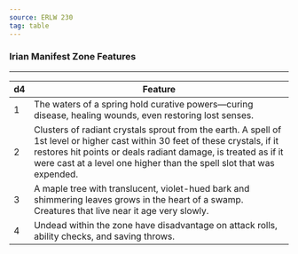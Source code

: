```yaml
---
source: ERLW 230
tag: table
---
```


### Irian Manifest Zone Features
---
|d4|Feature|
|----|------------|
|1|The waters of a spring hold curative powers—curing disease, healing wounds, even restoring lost senses.|
|2|Clusters of radiant crystals sprout from the earth. A spell of 1st level or higher cast within 30 feet of these crystals, if it restores hit points or deals radiant damage, is treated as if it were cast at a level one higher than the spell slot that was expended.|
|3|A maple tree with translucent, violet-hued bark and shimmering leaves grows in the heart of a swamp. Creatures that live near it age very slowly.|
|4|Undead within the zone have disadvantage on attack rolls, ability checks, and saving throws.|
